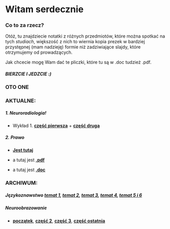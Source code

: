 # Witam serdecznie

### Co to za rzecz?
Otóż, tu znajdziecie notatki z różnych przedmiotów, które można spotkać na tych _studiach_, większość z nich to wiernia kopia prezek w bardziej przystępnej (mam nadzieję) formie niż zadziwiające slajdy, które otrzymujemy od prowadzących.

Jak chcecie mogę Wam dać te pliczki, które tu są w .doc tudzież .pdf.

##### BIERZCIE I JEDZCIE :)

### OTO ONE
### AKTUALNE:
##### 1. Neuroradiologia!
* Wykład 1. [**część pierwsza**](neuroradiololo.html)
            + [**część druga**](neuroradiololo2.html) 
       
##### 2. Prawo
* [**Jest tutaj**](prawo.html)

* a tutaj jest [**.pdf**](prawo.pdf)
* a tutaj jest [**.doc**](prawo.docx)
            
### ARCHIWUM: 

##### Językoznawstwo [**temat 1**](jezykoznawstwo.html), [**temat 2**](jezykoznawstwo2.html), [**temat 3**](jezykoznawstwo3.html), [**temat 4**](jezykoznawstwo4.html), [**temat 5 i 6**](jezykoznawstwo5.html)

##### Neuroobrazowanie 
* [**początek**](neuroobrazowanie.html), [**część 2**](neuroobrazowanie2.html), [**część 3**](neuroobrazowanie3.html), [**część ostatnia**](neuroobrazowanie4.html) 




